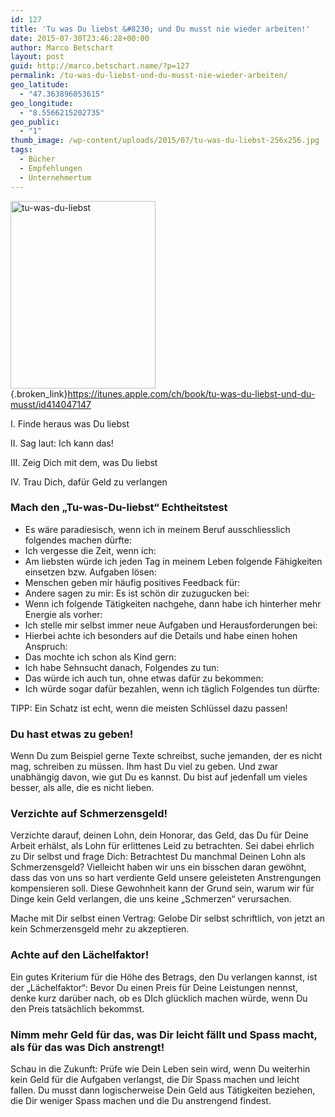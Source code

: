 ```yaml
---
id: 127
title: 'Tu was Du liebst &#8230; und Du musst nie wieder arbeiten!'
date: 2015-07-30T23:46:28+00:00
author: Marco Betschart
layout: post
guid: http://marco.betschart.name/?p=127
permalink: /tu-was-du-liebst-und-du-musst-nie-wieder-arbeiten/
geo_latitude:
  - "47.363896053615"
geo_longitude:
  - "8.5566215202735"
geo_public:
  - "1"
thumb_image: /wp-content/uploads/2015/07/tu-was-du-liebst-256x256.jpg
tags:
  - Bücher
  - Empfehlungen
  - Unternehmertum
---
```

[<img class="size-medium wp-image-167 alignleft" src="http://blog.marco.betschart.name/wp-content/uploads/2015/07/tu-was-du-liebst-232x300.jpg" alt="tu-was-du-liebst" width="232" height="300" srcset="http://dev.marco-betschart.local/wp-content/uploads/2015/07/tu-was-du-liebst-232x300.jpg 232w, http://dev.marco-betschart.local/wp-content/uploads/2015/07/tu-was-du-liebst-792x1024.jpg 792w, http://dev.marco-betschart.local/wp-content/uploads/2015/07/tu-was-du-liebst.jpg 1160w, http://dev.marco-betschart.local/wp-content/uploads/2015/07/tu-was-du-liebst-148x192.jpg 148w" sizes="(max-width: 232px) 100vw, 232px" />](http://blog.marco.betschart.name/wp-content/uploads/2015/07/tu-was-du-liebst.jpg){.broken_link}<https://itunes.apple.com/ch/book/tu-was-du-liebst-und-du-musst/id414047147>

I. Finde heraus was Du liebst

II. Sag laut: Ich kann das!

III. Zeig Dich mit dem, was Du liebst

IV. Trau Dich, dafür Geld zu verlangen<!--more-->

### Mach den &#8222;Tu-was-Du-liebst&#8220; Echtheitstest

  * Es wäre paradiesisch, wenn ich in meinem Beruf ausschliesslich folgendes machen dürfte:
  * Ich vergesse die Zeit, wenn ich:
  * Am liebsten würde ich jeden Tag in meinem Leben folgende Fähigkeiten einsetzen bzw. Aufgaben lösen:
  * Menschen geben mir häufig positives Feedback für:
  * Andere sagen zu mir: Es ist schön dir zuzugucken bei:
  * Wenn ich folgende Tätigkeiten nachgehe, dann habe ich hinterher mehr Energie als vorher:
  * Ich stelle mir selbst immer neue Aufgaben und Herausforderungen bei:
  * Hierbei achte ich besonders auf die Details und habe einen hohen Anspruch:
  * Das mochte ich schon als Kind gern:
  * Ich habe Sehnsucht danach, Folgendes zu tun:
  * Das würde ich auch tun, ohne etwas dafür zu bekommen:
  * Ich würde sogar dafür bezahlen, wenn ich täglich Folgendes tun dürfte:

TIPP: Ein Schatz ist echt, wenn die meisten Schlüssel dazu passen!

### Du hast etwas zu geben!

Wenn Du zum Beispiel gerne Texte schreibst, suche jemanden, der es nicht mag, schreiben zu müssen. Ihm hast Du viel zu geben. Und zwar unabhängig davon, wie gut Du es kannst. Du bist auf jedenfall um vieles besser, als alle, die es nicht lieben.

### Verzichte auf Schmerzensgeld!

Verzichte darauf, deinen Lohn, dein Honorar, das Geld, das Du für Deine Arbeit erhälst, als Lohn für erlittenes Leid zu betrachten. Sei dabei ehrlich zu Dir selbst und frage Dich: Betrachtest Du manchmal Deinen Lohn als Schmerzensgeld? Vielleicht haben wir uns ein bisschen daran gewöhnt, dass das von uns so hart verdiente Geld unsere geleisteten Anstrengungen kompensieren soll. Diese Gewohnheit kann der Grund sein, warum wir für Dinge kein Geld verlangen, die uns keine &#8222;Schmerzen&#8220; verursachen.

Mache mit Dir selbst einen Vertrag: Gelobe Dir selbst schriftlich, von jetzt an kein Schmerzensgeld mehr zu akzeptieren.

### Achte auf den Lächelfaktor!

Ein gutes Kriterium für die Höhe des Betrags, den Du verlangen kannst, ist der &#8222;Lächelfaktor&#8220;: Bevor Du einen Preis für Deine Leistungen nennst, denke kurz darüber nach, ob es DIch glücklich machen würde, wenn Du den Preis tatsächlich bekommst.

### Nimm mehr Geld für das, was Dir leicht fällt und Spass macht, als für das was Dich anstrengt!

Schau in die Zukunft: Prüfe wie Dein Leben sein wird, wenn Du weiterhin kein Geld für die Aufgaben verlangst, die Dir Spass machen und leicht fallen. Du musst dann logischerweise Dein Geld aus Tätigkeiten beziehen, die Dir weniger Spass machen und die Du anstrengend findest.

<div id="geo-post-127" class="geo geo-post" style="display: none">
  <span class="latitude">47.3638961</span><span class="longitude">8.5566215</span>
</div>